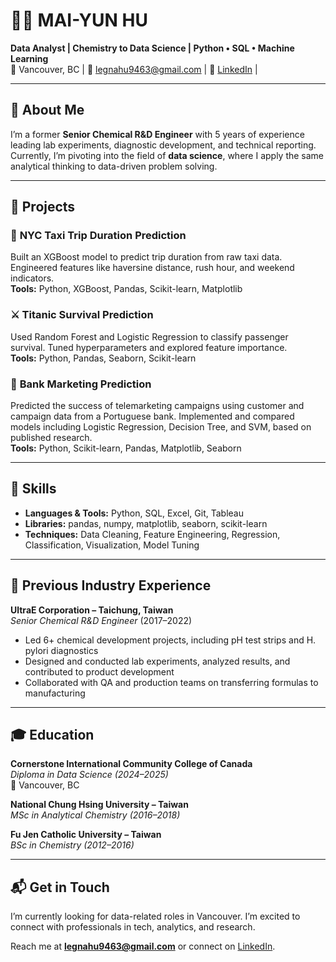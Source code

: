 # 👩‍💻 MAI-YUN HU

**Data Analyst | Chemistry to Data Science | Python • SQL • Machine Learning**  
📍 Vancouver, BC | 📧 legnahu9463@gmail.com | 
💼 [LinkedIn](https://www.linkedin.com/in/mai-yun-hu-3481a5280/) |

---

## 📌 About Me

I’m a former **Senior Chemical R&D Engineer** with 5 years of experience leading lab experiments, diagnostic development, and technical reporting. Currently, I’m pivoting into the field of **data science**, where I apply the same analytical thinking to data-driven problem solving.

---

## 💼 Projects

### 🚕 **NYC Taxi Trip Duration Prediction**  
Built an XGBoost model to predict trip duration from raw taxi data. Engineered features like haversine distance, rush hour, and weekend indicators.  
**Tools:** Python, XGBoost, Pandas, Scikit-learn, Matplotlib

### ⚔️ **Titanic Survival Prediction**  
Used Random Forest and Logistic Regression to classify passenger survival. Tuned hyperparameters and explored feature importance.  
**Tools:** Python, Pandas, Seaborn, Scikit-learn

### 🏦 **Bank Marketing Prediction**
Predicted the success of telemarketing campaigns using customer and campaign data from a Portuguese bank. Implemented and compared models including Logistic Regression, Decision Tree, and SVM, based on published research.  
**Tools:** Python, Scikit-learn, Pandas, Matplotlib, Seaborn

---

## 🧠 Skills

- **Languages & Tools:** Python, SQL, Excel, Git, Tableau  
- **Libraries:** pandas, numpy, matplotlib, seaborn, scikit-learn 
- **Techniques:** Data Cleaning, Feature Engineering, Regression, Classification, Visualization, Model Tuning

---

## 🧪 Previous Industry Experience

**UltraE Corporation – Taichung, Taiwan**  
*Senior Chemical R&D Engineer* (2017–2022)  
- Led 6+ chemical development projects, including pH test strips and H. pylori diagnostics  
- Designed and conducted lab experiments, analyzed results, and contributed to product development  
- Collaborated with QA and production teams on transferring formulas to manufacturing

---

## 🎓 Education

**Cornerstone International Community College of Canada**  
*Diploma in Data Science (2024–2025)*  
📍 Vancouver, BC

**National Chung Hsing University – Taiwan**  
*MSc in Analytical Chemistry (2016–2018)*

**Fu Jen Catholic University – Taiwan**  
*BSc in Chemistry (2012–2016)*

---

## 📬 Get in Touch

I’m currently looking for data-related roles in Vancouver. I’m excited to connect with professionals in tech, analytics, and research.

Reach me at **legnahu9463@gmail.com** or connect on [LinkedIn](https://www.linkedin.com/in/mai-yun-hu-3481a5280/).








